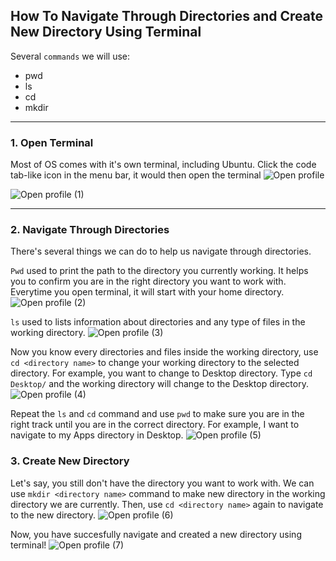 ## How To Navigate Through Directories and Create New Directory Using Terminal

Several `commands` we will use:
+ pwd
+ ls
+ cd
+ mkdir

***

### 1. Open Terminal
Most of OS comes with it's own terminal, including Ubuntu. Click the code tab-like icon in the menu bar, it would then open the terminal
![Open profile](https://github.com/RaykiDan/GitHub-Tutorial/assets/90367128/c37add60-06aa-406b-bfcf-289dfb01575b)

![Open profile (1)](https://github.com/RaykiDan/GitHub-Tutorial/assets/90367128/22bacab2-bb08-4d0e-862f-80357d48f9b9)

***

### 2. Navigate Through Directories
There's several things we can do to help us navigate through directories.

`Pwd` used to print the path to the directory you currently working. It helps you to confirm you are in the right directory you want to work with. 
Everytime you open terminal, it will start with your home directory.
![Open profile (2)](https://github.com/RaykiDan/GitHub-Tutorial/assets/90367128/e2670444-512c-44bf-973a-233654be204d)

`ls` used to lists information about directories and any type of files in the working directory.
![Open profile (3)](https://github.com/RaykiDan/GitHub-Tutorial/assets/90367128/48fc5ecc-72c7-4fec-9661-69aeb829f663)

Now you know every directories and files inside the working directory, use `cd <directory name>` to change your working directory to the selected directory. 
For example, you want to change to Desktop directory. Type `cd Desktop/` and the working directory will change to the Desktop directory.
![Open profile (4)](https://github.com/RaykiDan/GitHub-Tutorial/assets/90367128/162cb1b4-db2f-4e9e-8fc4-5794c3980ab4)

Repeat the `ls` and `cd` command and use `pwd` to make sure you are in the right track until you are in the correct directory. 
For example, I want to navigate to my Apps directory in Desktop.
![Open profile (5)](https://github.com/RaykiDan/GitHub-Tutorial/assets/90367128/d38ae7e9-8fd4-419e-b964-b304252d581b)

### 3. Create New Directory
Let's say, you still don't have the directory you want to work with. We can use `mkdir <directory name>` command to make new directory in the working directory we are currently.
Then, use `cd <directory name>` again to navigate to the new directory.
![Open profile (6)](https://github.com/RaykiDan/GitHub-Tutorial/assets/90367128/aedb40d6-d7ef-44d1-b002-0d476a111349)

Now, you have succesfully navigate and created a new directory using terminal!
![Open profile (7)](https://github.com/RaykiDan/GitHub-Tutorial/assets/90367128/681e4536-de6f-4a0b-bbe7-f534797e1f2a)
